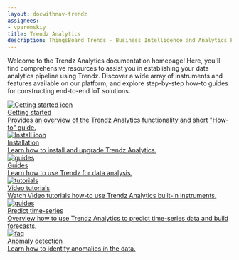 ```yaml
---
layout: docwithnav-trendz
assignees:
- vparomskiy
title: Trendz Analytics
description: ThingsBoard Trends - Business Intelligence and Analytics Platform for Iot powered Business
---
```


Welcome to the Trendz Analytics documentation homepage!
Here, you'll find comprehensive resources to assist you in establishing your data analytics pipeline using Trendz. Discover a wide array of instruments and features available on our platform,
and explore step-by-step how-to guides for constructing end-to-end IoT solutions.

<div class="doc-features row mt-4">
    <div class="col-12 col-sm-6 col-lg col-xxl-6 col-4xl mb-4">
        <a class="feature-card" href="/thingsboard-learning/docs/trendz/getting-started/">
            <img class="feature-logo" src="/images/feature-logo/getting-started.svg" alt="Getting started icon">
            <div class="feature-title">Getting started</div>
            <div class="feature-text">
                Provides an overview of the Trendz Analytics functionality and short "How-to" guide.
            </div>
        </a>
    </div>
    <div class="col-12 col-sm-6 col-lg col-xxl-6 col-4xl mb-4">
        <a class="feature-card" href="/thingsboard-learning/docs/trendz/install/installation-options/">
            <img class="feature-logo" src="/images/feature-logo/install.svg" alt="Install icon">
            <div class="feature-title">Installation</div>
            <div class="feature-text">
                Learn how to install and upgrade Trendz Analytics.
            </div>
        </a>
    </div>
    <div class="col-12 col-sm-6 col-lg col-xxl-6 col-4xl mb-4">
        <a class="feature-card" href="/thingsboard-learning/docs/trendz/guides/">
            <img class="feature-logo" src="/images/feature-logo/guides.svg" alt="guides">
            <div class="feature-title">Guides</div>
            <div class="feature-text">
                Learn how to use Trendz for data analysis.
            </div>
        </a>
    </div>
    <div class="col-12 col-sm-6 col-lg col-xxl-6 col-4xl mb-4">
        <a class="feature-card"  target="_blank" href="https://www.youtube.com/playlist?list=PLYEKB_XwLCZIs-_Aoos3CdNIqSYrXk4LN" >
            <img class="feature-logo" src="/images/feature-logo/tutorials.svg" alt="tutorials">
            <div class="feature-title">Video tutorials</div>
            <div class="feature-text">
                Watch Video tutorials how-to use Trendz Analytics built-in instruments.
            </div>
        </a>
    </div>
    <div class="w-100"></div>
    <div class="col-12 col-sm-6 mb-4">
        <a class="feature-card" href="/thingsboard-learning/docs/trendz/prediction/">
            <img class="feature-logo" src="/images/feature-logo/guides.svg" alt="guides">
            <div class="feature-title">Predict time-series</div>
            <div class="feature-text">
                Overview how to use Trendz Analytics to predict time-series data and build forecasts.
            </div>
        </a>
    </div>
    <div class="col-12 col-sm-6 mb-4">
        <a class="feature-card" href="/thingsboard-learning/docs/trendz/anomaly/anomaly-detection-overview/">
            <img class="feature-logo" src="/images/feature-logo/faq.svg" alt="faq">
            <div class="feature-title">Anomaly detection</div>
            <div class="feature-text">
                Learn how to identify anomalies in the data.
            </div>
        </a>
    </div>
</div>

